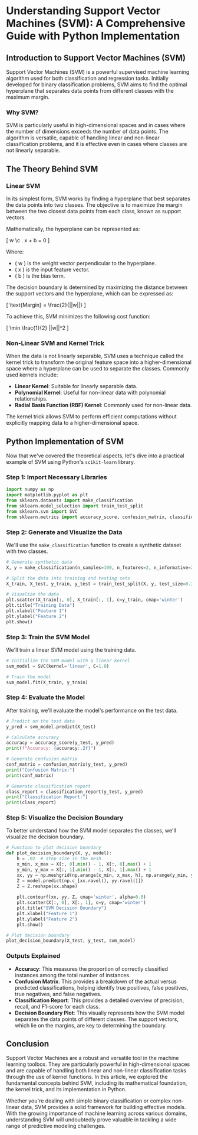 # Understanding Support Vector Machines (SVM): A Comprehensive Guide with Python Implementation

## Introduction to Support Vector Machines (SVM)

Support Vector Machines (SVM) is a powerful supervised machine learning algorithm used for both classification and regression tasks. Initially developed for binary classification problems, SVM aims to find the optimal hyperplane that separates data points from different classes with the maximum margin.

### Why SVM?

SVM is particularly useful in high-dimensional spaces and in cases where the number of dimensions exceeds the number of data points. The algorithm is versatile, capable of handling linear and non-linear classification problems, and it is effective even in cases where classes are not linearly separable.

## The Theory Behind SVM

### Linear SVM

In its simplest form, SVM works by finding a hyperplane that best separates the data points into two classes. The objective is to maximize the margin between the two closest data points from each class, known as support vectors.

Mathematically, the hyperplane can be represented as:

\[ w \c . x + b = 0 \]

Where:
- \( w \) is the weight vector perpendicular to the hyperplane.
- \( x \) is the input feature vector.
- \( b \) is the bias term.

The decision boundary is determined by maximizing the distance between the support vectors and the hyperplane, which can be expressed as:

\[ \text{Margin} = \frac{2}{||w||} \]

To achieve this, SVM minimizes the following cost function:

\[ \min \frac{1}{2} ||w||^2 \]

### Non-Linear SVM and Kernel Trick

When the data is not linearly separable, SVM uses a technique called the kernel trick to transform the original feature space into a higher-dimensional space where a hyperplane can be used to separate the classes. Commonly used kernels include:

- **Linear Kernel**: Suitable for linearly separable data.
- **Polynomial Kernel**: Useful for non-linear data with polynomial relationships.
- **Radial Basis Function (RBF) Kernel**: Commonly used for non-linear data.

The kernel trick allows SVM to perform efficient computations without explicitly mapping data to a higher-dimensional space.

## Python Implementation of SVM

Now that we've covered the theoretical aspects, let's dive into a practical example of SVM using Python's `scikit-learn` library.

### Step 1: Import Necessary Libraries

```python
import numpy as np
import matplotlib.pyplot as plt
from sklearn.datasets import make_classification
from sklearn.model_selection import train_test_split
from sklearn.svm import SVC
from sklearn.metrics import accuracy_score, confusion_matrix, classification_report
```

### Step 2: Generate and Visualize the Data

We'll use the `make_classification` function to create a synthetic dataset with two classes.

```python
# Generate synthetic data
X, y = make_classification(n_samples=100, n_features=2, n_informative=2, n_redundant=0, random_state=42)

# Split the data into training and testing sets
X_train, X_test, y_train, y_test = train_test_split(X, y, test_size=0.3, random_state=42)

# Visualize the data
plt.scatter(X_train[:, 0], X_train[:, 1], c=y_train, cmap='winter')
plt.title("Training Data")
plt.xlabel("Feature 1")
plt.ylabel("Feature 2")
plt.show()
```

### Step 3: Train the SVM Model

We'll train a linear SVM model using the training data.

```python
# Initialize the SVM model with a linear kernel
svm_model = SVC(kernel='linear', C=1.0)

# Train the model
svm_model.fit(X_train, y_train)
```

### Step 4: Evaluate the Model

After training, we'll evaluate the model's performance on the test data.

```python
# Predict on the test data
y_pred = svm_model.predict(X_test)

# Calculate accuracy
accuracy = accuracy_score(y_test, y_pred)
print(f"Accuracy: {accuracy:.2f}")

# Generate confusion matrix
conf_matrix = confusion_matrix(y_test, y_pred)
print("Confusion Matrix:")
print(conf_matrix)

# Generate classification report
class_report = classification_report(y_test, y_pred)
print("Classification Report:")
print(class_report)
```

### Step 5: Visualize the Decision Boundary

To better understand how the SVM model separates the classes, we'll visualize the decision boundary.

```python
# Function to plot decision boundary
def plot_decision_boundary(X, y, model):
    h = .02  # step size in the mesh
    x_min, x_max = X[:, 0].min() - 1, X[:, 0].max() + 1
    y_min, y_max = X[:, 1].min() - 1, X[:, 1].max() + 1
    xx, yy = np.meshgrid(np.arange(x_min, x_max, h), np.arange(y_min, y_max, h))
    Z = model.predict(np.c_[xx.ravel(), yy.ravel()])
    Z = Z.reshape(xx.shape)
    
    plt.contourf(xx, yy, Z, cmap='winter', alpha=0.8)
    plt.scatter(X[:, 0], X[:, 1], c=y, cmap='winter')
    plt.title("SVM Decision Boundary")
    plt.xlabel("Feature 1")
    plt.ylabel("Feature 2")
    plt.show()

# Plot decision boundary
plot_decision_boundary(X_test, y_test, svm_model)
```

### Outputs Explained

- **Accuracy**: This measures the proportion of correctly classified instances among the total number of instances.
- **Confusion Matrix**: This provides a breakdown of the actual versus predicted classifications, helping identify true positives, false positives, true negatives, and false negatives.
- **Classification Report**: This provides a detailed overview of precision, recall, and F1-score for each class.
- **Decision Boundary Plot**: This visually represents how the SVM model separates the data points of different classes. The support vectors, which lie on the margins, are key to determining the boundary.

## Conclusion

Support Vector Machines are a robust and versatile tool in the machine learning toolbox. They are particularly powerful in high-dimensional spaces and are capable of handling both linear and non-linear classification tasks through the use of kernel functions. In this article, we explored the fundamental concepts behind SVM, including its mathematical foundation, the kernel trick, and its implementation in Python.

Whether you're dealing with simple binary classification or complex non-linear data, SVM provides a solid framework for building effective models. With the growing importance of machine learning across various domains, understanding SVM will undoubtedly prove valuable in tackling a wide range of predictive modeling challenges.
